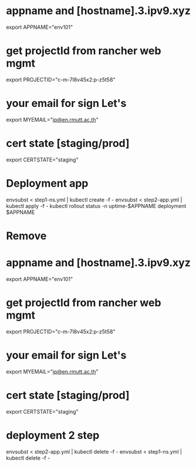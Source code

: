 # appname and [hostname].3.ipv9.xyz
export APPNAME="env101"
# get projectId from rancher web mgmt
export PROJECTID="c-m-7l8v45x2:p-z5t58"
# your email for sign Let's
export MYEMAIL="ip@en.rmutt.ac.th"
# cert state [staging/prod]
export CERTSTATE="staging"
# Deployment app
envsubst < step1-ns.yml | kubectl create -f -
envsubst < step2-app.yml | kubectl apply -f - 
kubectl rollout status -n uptime-$APPNAME deployment $APPNAME

# Remove
# appname and [hostname].3.ipv9.xyz
export APPNAME="env101"
# get projectId from rancher web mgmt
export PROJECTID="c-m-7l8v45x2:p-z5t58"
# your email for sign Let's
export MYEMAIL="ip@en.rmutt.ac.th"
# cert state [staging/prod]
export CERTSTATE="staging"
# deployment 2 step
envsubst < step2-app.yml | kubectl delete -f - 
envsubst < step1-ns.yml | kubectl delete -f -
